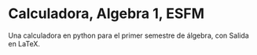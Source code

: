 # Calculadora, Algebra 1, ESFM
Una calculadora en python para el primer semestre de álgebra, con Salida en LaTeX. 
